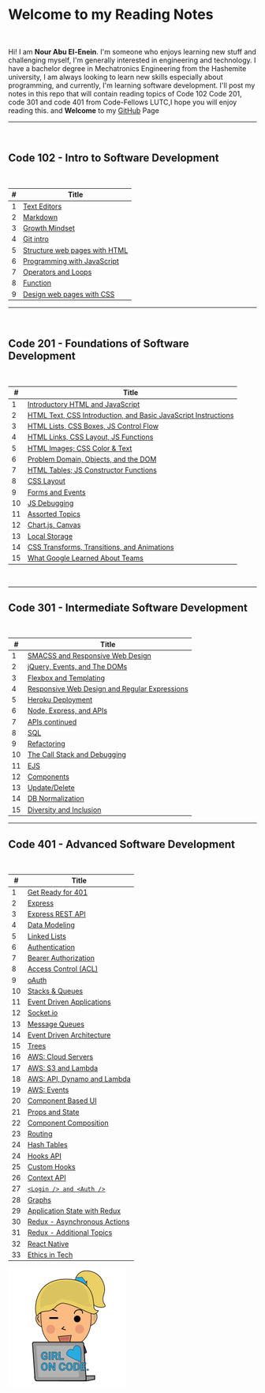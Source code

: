 # Welcome to my Reading Notes


<br>


Hi! I am **Nour Abu El-Enein**.
I'm someone who enjoys learning new stuff and challenging myself, I'm generally interested in engineering and technology.
I have a bachelor degree in Mechatronics Engineering from the Hashemite university, I am always looking to learn new skills especially about programming, and currently, I'm learning software development.
I'll post my notes in this repo that will contain reading topics of Code 102 Code 201, code 301 and code 401 from Code-Fellows LUTC,I hope you will enjoy reading this. and **Welcome** to my [GitHub](https://github.com/engnour94) Page



***
 
<br>

## Code 102 - Intro to Software Development

<br>

|#| Title|
|---|----------------|
|1|[Text Editors](https://engnour94.github.io/reading-notes/read01)|
|2|[Markdown](https://engnour94.github.io/reading-notes/read02)|
|3|[Growth Mindset](https://engnour94.github.io/reading-notes/Growth%20Mindset)|
|4|[Git intro](	https://engnour94.github.io/reading-notes/Git%20intro)|
|5|[Structure web pages with HTML](https://engnour94.github.io/reading-notes/Read03)|
|6| [Programming with JavaScript](https://engnour94.github.io/reading-notes/Read04)|
|7| [Operators and Loops](https://engnour94.github.io/reading-notes/Read05)|
|8|[Function](https://engnour94.github.io/reading-notes/read06a)|
|9|[ Design web pages with CSS](https://engnour94.github.io/reading-notes/read06b)

*** 
<br>

## Code 201 - Foundations of Software Development

<br>

|#|Title|
|--|---|
|1|[Introductory HTML and JavaScript](https://engnour94.github.io/reading-notes/class-01)|
|2|[HTML Text, CSS Introduction, and Basic JavaScript Instructions](https://engnour94.github.io/reading-notes/class-02)|
|3| [HTML Lists, CSS Boxes, JS Control Flow](https://engnour94.github.io/reading-notes/201read03)|
|4|[HTML Links, CSS Layout, JS Functions](https://engnour94.github.io/reading-notes/201read04) |
|5| [HTML Images; CSS Color & Text](https://engnour94.github.io/reading-notes/201read05) |
|6|[Problem Domain, Objects, and the DOM](https://engnour94.github.io/reading-notes/201read06)|
|7|[HTML Tables; JS Constructor Functions](https://engnour94.github.io/reading-notes/201read07)|
|8|[CSS Layout](https://engnour94.github.io/reading-notes/201read08) |
|9|[Forms and Events](https://engnour94.github.io/reading-notes/201read09)|
|10|[JS Debugging](https://engnour94.github.io/reading-notes/201read10)|
|11|[ Assorted Topics](https://engnour94.github.io/reading-notes/201read11) |
|12|[Chart.js, Canvas](https://engnour94.github.io/reading-notes/201read12) |
|13|[Local Storage](https://engnour94.github.io/reading-notes/201read13) |
|14|[CSS Transforms, Transitions, and Animations](https://engnour94.github.io/reading-notes/201read14a)|
|15|[ What Google Learned About Teams](https://engnour94.github.io/reading-notes/201read14b) |

<br>

***
## Code 301 - Intermediate Software Development

<br>

|#|Title|
|--|---|
|1|[SMACSS and Responsive Web Design](https://engnour94.github.io/reading-notes/read01-301.html)|
|2|[jQuery, Events, and The DOMs](https://engnour94.github.io/reading-notes/301read02.html)|
|3| [Flexbox and Templating](https://engnour94.github.io/reading-notes/301read03.html)|
|4|[Responsive Web Design and Regular Expressions](https://engnour94.github.io/reading-notes/301read04.html) |
|5| [Heroku Deployment](https://engnour94.github.io/reading-notes/301read05.html) |
|6|[Node, Express, and APIs](https://engnour94.github.io/reading-notes/301read06.html)|
|7|[ APIs continued](https://engnour94.github.io/reading-notes/301read07.html)|
|8|[SQL](https://engnour94.github.io/reading-notes/301read08.html) |
|9|[Refactoring](https://engnour94.github.io/reading-notes/301read09)|
|10|[The Call Stack and Debugging](https://engnour94.github.io/reading-notes/301read10)|
|11|[EJS](https://engnour94.github.io/reading-notes/301read11) |
|12|[Components](https://engnour94.github.io/reading-notes/301read12) |
|13|[Update/Delete](https://engnour94.github.io/reading-notes/301read13) |
|14|[DB Normalization](https://engnour94.github.io/reading-notes/301read14a)|
|15|[  Diversity and Inclusion](https://engnour94.github.io/reading-notes/301read15) |


*** 
## Code 401 - Advanced Software Development


<br>

|#|Title|
|--|---|
|1|[Get Ready for 401](https://engnour94.github.io/reading-notes/401-0.html)|
|2|[ Express](https://engnour94.github.io/reading-notes/401-2.html)|
|3| [Express REST API](https://engnour94.github.io/reading-notes/401-3.html)|
|4|[Data Modeling](https://engnour94.github.io/reading-notes/401-4.html) |
|5| [ Linked Lists](https://engnour94.github.io/reading-notes/401-5) |
|6|[Authentication](https://engnour94.github.io/reading-notes/401-06.html)|
|7|[ Bearer Authorization](https://engnour94.github.io/reading-notes/401-7.html)|
|8|[ Access Control (ACL)](https://engnour94.github.io/reading-notes/401-08.html) |
|9|[oAuth](https://engnour94.github.io/reading-notes/401-09)|
|10|[Stacks & Queues](https://engnour94.github.io/reading-notes/401-10)|
|11|[Event Driven Applications](https://engnour94.github.io/reading-notes/401-11) |
|12|[Socket.io](https://engnour94.github.io/reading-notes/401-12) |
|13|[ Message Queues](https://engnour94.github.io/reading-notes/401-13) |
|14|[Event Driven Architecture](https://engnour94.github.io/reading-notes/401-14)|
|15|[  Trees](https://engnour94.github.io/reading-notes/401-15) |
|16|[AWS: Cloud Servers](https://engnour94.github.io/reading-notes/401-16.html)|
|17|[ AWS: S3 and Lambda](https://engnour94.github.io/reading-notes/401-17.html)|
|18| [AWS: API, Dynamo and Lambda](https://engnour94.github.io/reading-notes/401-18.html)|
|19|[AWS: Events](https://engnour94.github.io/reading-notes/401-19.html) |
|20| [ Component Based UI](https://engnour94.github.io/reading-notes/401-20.html) |
|21|[ Props and State](https://engnour94.github.io/reading-notes/401-21.html)|
|22|[Component Composition](https://engnour94.github.io/reading-notes/401-22)|
|23|[ Routing](https://engnour94.github.io/reading-notes/401-23) |
|24|[Hash Tables](https://engnour94.github.io/reading-notes/401-24) |
|24|[Hooks API](https://engnour94.github.io/reading-notes/401-24) |
|25|[Custom Hooks](https://engnour94.github.io/reading-notes/401-25)|
|26|[   Context API](https://engnour94.github.io/reading-notes/401-26) |
|27|[`<Login /> and <Auth />`](https://engnour94.github.io/reading-notes/401-27) |
|28|[Graphs](https://engnour94.github.io/reading-notes/401-28)|
|29|[   Application State with Redux](https://engnour94.github.io/reading-notes/401-29) 
|30|[Redux - Asynchronous Actions](https://engnour94.github.io/reading-notes/401-30) |
|31|[Redux - Additional Topics](https://engnour94.github.io/reading-notes/401-31)|
|32|[   React Native](https://engnour94.github.io/reading-notes/401-32) 
|33|[Ethics in Tech](https://engnour94.github.io/reading-notes/401-33) |

![pic](main.png)